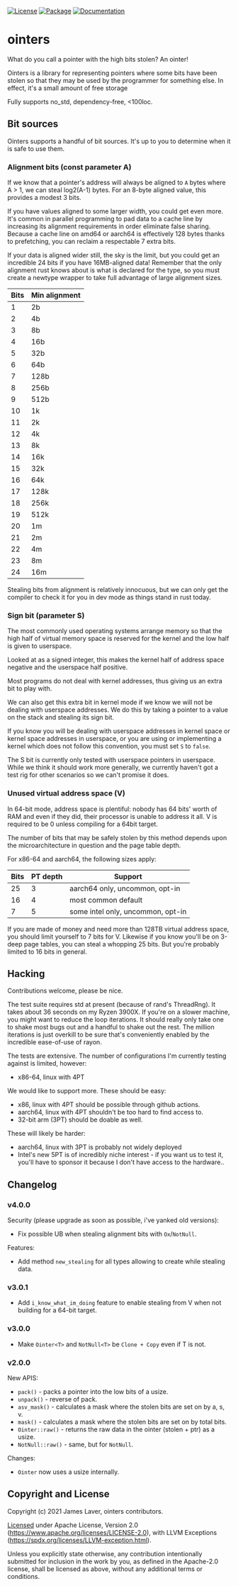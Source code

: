 [![License](https://img.shields.io/crates/l/ointers.svg)](https://github.com/irrustible/ointers/blob/main/LICENSE)
[![Package](https://img.shields.io/crates/v/ointers.svg)](https://crates.io/crates/ointers)
[![Documentation](https://docs.rs/ointers/badge.svg)](https://docs.rs/ointers)

# ointers

What do you call a pointer with the high bits stolen? An ointer!

Ointers is a library for representing pointers where some bits have
been stolen so that they may be used by the programmer for something
else. In effect, it's a small amount of free storage

Fully supports no_std, dependency-free, <100loc.

## Bit sources

Ointers supports a handful of bit sources. It's up to you to determine
when it is safe to use them.

### Alignment bits (const parameter A)

If we know that a pointer's address will always be aligned to `A`
bytes where A > 1, we can steal log2(A-1) bytes. For an 8-byte aligned
value, this provides a modest 3 bits.

If you have values aligned to some larger width, you could get even
more. It's common in parallel programming to pad data to a cache line
by increasing its alignment requirements in order eliminate false
sharing. Because a cache line on amd64 or aarch64 is effectively 128
bytes thanks to prefetching, you can reclaim a respectable 7 extra
bits.

If your data is aligned wider still, the sky is the limit, but you
could get an incredible 24 bits if you have 16MB-aligned data!
Remember that the only alignment rust knows about is what is declared
for the type, so you must create a newtype wrapper to take full
advantage of large alignment sizes.

| Bits | Min alignment |
|------|---------------|
| 1    |            2b |
| 2    |            4b |
| 3    |            8b |
| 4    |           16b |
| 5    |           32b |
| 6    |           64b |
| 7    |          128b |
| 8    |          256b |
| 9    |          512b |
| 10   |            1k |
| 11   |            2k |
| 12   |            4k |
| 13   |            8k |
| 14   |           16k |
| 15   |           32k |
| 16   |           64k |
| 17   |          128k |
| 18   |          256k |
| 19   |          512k |
| 20   |            1m |
| 21   |            2m |
| 22   |            4m |
| 23   |            8m |
| 24   |           16m |

Stealing bits from alignment is relatively innocuous, but we can only
get the compiler to check it for you in dev mode as things stand in
rust today.

### Sign bit (parameter S)

The most commonly used operating systems arrange memory so that the
high half of virtual memory space is reserved for the kernel and the
low half is given to userspace.

Looked at as a signed integer, this makes the kernel half of address
space negative and the userspace half positive.

Most programs do not deal with kernel addresses, thus giving us an
extra bit to play with.

We can also get this extra bit in kernel mode if we know we will not
be dealing with userspace addresses. We do this by taking a pointer to
a value on the stack and stealing its sign bit.

If you know you will be dealing with userspace addresses in kernel
space or kernel space addresses in userspace, or you are using or
implementing a kernel which does not follow this convention, you must
set `S` to `false`.

The S bit is currently only tested with userspace pointers in
userspace. While we think it should work more generally, we currently
haven't got a test rig for other scenarios so we can't promise it does.

### Unused virtual address space (V)

In 64-bit mode, address space is plentiful: nobody has 64 bits' worth
of RAM and even if they did, their processor is unable to address it
all. V is required to be 0 unless compiling for a 64bit target.

The number of bits that may be safely stolen by this method depends
upon the microarchitecture in question and the page table depth.

For x86-64 and aarch64, the following sizes apply:

| Bits | PT depth | Support                           |
|------|----------|-----------------------------------|
| 25   |        3 | aarch64 only, uncommon, opt-in    |
| 16   |        4 | most common default               |
| 7    |        5 | some intel only, uncommon, opt-in |

If you are made of money and need more than 128TB virtual address
space, you should limit yourself to 7 bits for V. Likewise if you know
you'll be on 3-deep page tables, you can steal a whopping 25 bits. But
you're probably limited to 16 bits in general.

## Hacking

Contributions welcome, please be nice.

The test suite requires std at present (because of rand's
ThreadRng). It takes about 36 seconds on my Ryzen 3900X. If you're on
a slower machine, you might want to reduce the loop iterations. It
should really only take one to shake most bugs out and a handful to
shake out the rest. The million iterations is just overkill to be sure
that's conveniently enabled by the incredible ease-of-use of rayon.

The tests are extensive. The number of configurations I'm currently
testing against is limited, however:

* x86-64, linux with 4PT

We would like to support more. These should be easy:

* x86, linux with 4PT should be possible through github actions.
* aarch64, linux with 4PT shouldn't be too hard to find access to.
* 32-bit arm (3PT) should be doable as well.

These will likely be harder:

* aarch64, linux with 3PT is probably not widely deployed
* Intel's new 5PT is of incredibly niche interest - if you want us to
  test it, you'll have to sponsor it because I don't have access to
  the hardware..

## Changelog

### v4.0.0

Security (please upgrade as soon as possible, i've yanked old versions):

* Fix possible UB when stealing alignment bits with `Ox`/`NotNull`. 

Features:

* Add method `new_stealing` for all types allowing to create while stealing data.

### v3.0.1

* Add `i_know_what_im_doing` feature to enable stealing from V when
  not building for a 64-bit target.

### v3.0.0

* Make `Ointer<T>` and `NotNull<T>` be `Clone + Copy` even if T is not.

### v2.0.0

New APIS:

* `pack()` - packs a pointer into the low bits of a usize.
* `unpack()` - reverse of pack.
* `asv_mask()` - calculates a mask where the stolen bits are set on by a, s, v.
* `mask()` - calculates a mask where the stolen bits are set on by total bits.
* `Ointer::raw()` - returns the raw data in the ointer (stolen + ptr) as a usize.
* `NotNull::raw()` - same, but for `NotNull`.

Changes:

* `Ointer` now uses a usize internally.

## Copyright and License

Copyright (c) 2021 James Laver, ointers contributors.

[Licensed](LICENSE) under Apache License, Version 2.0 (https://www.apache.org/licenses/LICENSE-2.0),
with LLVM Exceptions (https://spdx.org/licenses/LLVM-exception.html).

Unless you explicitly state otherwise, any contribution intentionally submitted
for inclusion in the work by you, as defined in the Apache-2.0 license, shall be
licensed as above, without any additional terms or conditions.
